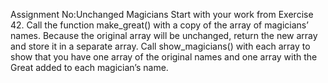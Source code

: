 Assignment No:Unchanged Magicians
Start with your work from Exercise 42. Call the function make_great() with a copy of the array of magicians’ names. Because the original array will be unchanged, return the new array and store it in a separate array.
Call show_magicians() with each array to show that you have one array of the original names and one array with the Great added to each magician’s name.
